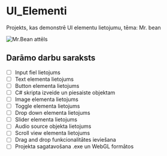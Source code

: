 # UI_Elementi
Projekts, kas demonstrē UI elementu lietojumu, tēma: Mr. bean

![Mr.Bean attēls](https://th.bing.com/th/id/R.fa39fe541ad885130351e71927fbac33?rik=rjzqDTRt0ML31g&riu=http%3a%2f%2fgetdrawings.com%2fcliparts%2fmr-bean-clipart-4.png&ehk=nmbO062qtFGODIiJjhd5lbNCKHf4glunkdejJ6cQadM%3d&risl=&pid=ImgRaw&r=0)

## Darāmo darbu saraksts
- [ ] Input fiel lietojums
- [ ] Text elementa lietojums
- [ ] Button elementa lietojums
- [ ] C# skripta izveide un piesaiste objektam
- [ ] Image elementa lietojums
- [ ] Toggle elementa lietojums
- [ ] Drop down elementa lietojums
- [ ] Slider elementa lietojums
- [ ] Audio source objekta lietojums
- [ ] Scroll view elementa lietojums
- [ ] Drag and drop funkcionalitātes ieviešana
- [ ] Projekta sagatavošana .exe un WebGL formātos
